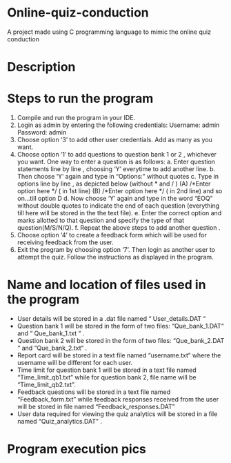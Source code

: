 # Online-quiz-conduction
A project made using C programming language to mimic the online quiz conduction

# Description

# Steps to run the program

1. Compile and run the program in your IDE.
2. Login as admin by entering the following credentials:
             Username:  admin
             Password:  admin
3. Choose option  ‘3’  to add other user credentials. Add as many as you want.
4. Choose option  ‘1’  to add questions to question bank 1 or 2 , whichever you want.
   One way to enter a question is as follows:
      a. Enter question statements line by line , choosing ‘Y’ everytime to add another line.
      b. Then choose ‘Y’ again and type in “Options:” without quotes
      c. Type in options line by line , as depicted below (without * and / )
                        (A)  /*Enter option here */          ( in 1st line)
                        (B)  /*Enter option here */          ( in 2nd line)
                           and so on...till option D
      d. Now choose ‘Y’ again and type in the word “EOQ” without double quotes to
         indicate the end of each question (everything till here will be stored in the the text file).
      e.  Enter the correct option and marks allotted to that question and specify the type of that question(M/S/N/Q).
      f.  Repeat the above steps to add another question .
5. Choose option ‘4’ to create a feedback form which will be used for receiving feedback from the user.
6. Exit the program by choosing option ‘7’. Then login as another user to attempt the quiz. Follow the instructions as displayed in the program.

# Name and location of files used in the program

* User details will be stored in a .dat file named  “ User_details.DAT “ 
* Question bank 1 will be stored in the form of two files:  “Que_bank_1.DAT“  and  “ Que_bank_1.txt “  .
* Question bank 2 will be stored in the form of two files:  “Que_bank_2.DAT “  and  “Que_bank_2.txt“ .
* Report card will be stored in a text file named  “username.txt“ where the username will be different for each user.
* Time limit for question bank 1 will be stored in a text file named “Time_limit_qb1.txt” while for question bank 2, file name will be  “Time_limit_qb2.txt”.
* Feedback questions will be stored in a text file named “Feedback_form.txt” while feedback responses received from the user will be stored in file named      “Feedback_responses.DAT”
* User data required for viewing the quiz analytics will be stored in a file named “Quiz_analytics.DAT” .

# Program execution pics

